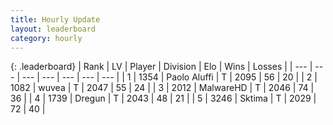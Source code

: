 ```yaml
---
title: Hourly Update
layout: leaderboard
category: hourly
---
```


{: .leaderboard}
| Rank | LV | Player | Division | Elo | Wins | Losses |
| --- | --- | --- | --- | --- | --- | --- |
| <span data-change="0">1</span> | 1354 | <span title="ID: 512212">Paolo Aluffi</span> | T | <span data-change="0">2095</span> | <span data-change="0">56</span> | <span data-change="0">20</span> |
| <span data-change="1">2</span> | 1082 | <span title="ID: 740957">wuvea</span> | T | <span data-change="0">2047</span> | <span data-change="0">55</span> | <span data-change="0">24</span> |
| <span data-change="-1">3</span> | 2012 | <span title="ID: 261794">MalwareHD</span> | T | <span data-change="-30">2046</span> | <span data-change="2">74</span> | <span data-change="3">36</span> |
| <span data-change="0">4</span> | 1739 | <span title="ID: 337810">Dregun</span> | T | <span data-change="0">2043</span> | <span data-change="0">48</span> | <span data-change="0">21</span> |
| <span data-change="0">5</span> | 3246 | <span title="ID: 353063">Sktima</span> | T | <span data-change="0">2029</span> | <span data-change="0">72</span> | <span data-change="0">40</span> |